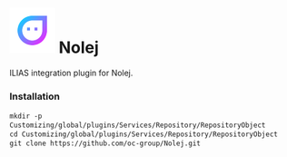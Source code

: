# ![Icon](templates/images/icon_xnlj.svg) Nolej
ILIAS integration plugin for Nolej.

### Installation

```
mkdir -p Customizing/global/plugins/Services/Repository/RepositoryObject
cd Customizing/global/plugins/Services/Repository/RepositoryObject
git clone https://github.com/oc-group/Nolej.git
```
